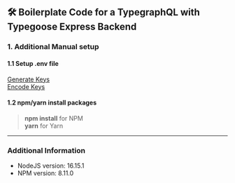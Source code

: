 
## 🛠️ Boilerplate Code for a TypegraphQL with Typegoose Express Backend

### 1. Additional Manual setup

#### 1.1 Setup .env file

[Generate Keys](https://travistidwell.com/jsencrypt/demo/)  
[Encode Keys](https://www.base64decode.org/)

#### 1.2 npm/yarn install packages
> **npm install** for NPM  
>**yarn** for Yarn

---

### Additional Information

- NodeJS version: 16.15.1 
- NPM version: 8.11.0

